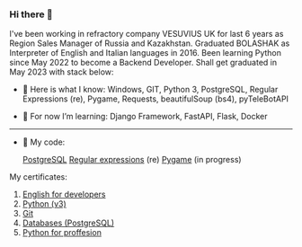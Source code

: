 ### Hi there 👋

I've been working in refractory company VESUVIUS UK for last 6 years as Region Sales Manager of Russia and Kazakhstan.
Graduated BOLASHAK as Interpreter of English and Italian languages in 2016.
Been learning Python since May 2022 to become a Backend Developer. Shall get graduated in May 2023 with stack below:

- 🔭 Here is what I know:
Windows, GIT, Python 3, PostgreSQL, Regular Expressions (re), Pygame, Requests, beautifulSoup (bs4), pyTeleBotAPI

- 🌱 For now I’m learning:
Django Framework, FastAPI, Flask, Docker

---

- 💬 My code:

  [PostgreSQL](https://github.com/JohnnyLao/3-Databases)
  [Regular expressions](https://github.com/JohnnyLao/4-Pro_Python/tree/main/HW2) (re) 
  [Pygame](https://github.com/JohnnyLao/Project_Pygame_2) (in progress)

My certificates:
1) [English for developers](https://github.com/JohnnyLao/Cerfiticates/blob/main/English.pdf)
2) [Python (v3)](https://github.com/JohnnyLao/Cerfiticates/blob/main/1_Python_3.pdf)
3) [Git](https://github.com/JohnnyLao/Cerfiticates/blob/main/2_Git.pdf)
4) [Databases (PostgreSQL)](https://github.com/JohnnyLao/Cerfiticates/blob/main/3_Databases.pdf)
5) [Python for proffesion](https://github.com/JohnnyLao/Cerfiticates/blob/main/4_Pro_Python.pdf)
